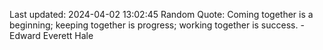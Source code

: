 Last updated: 2024-04-02 13:02:45
Random Quote: Coming together is a beginning; keeping together is progress; working together is success. - Edward Everett Hale